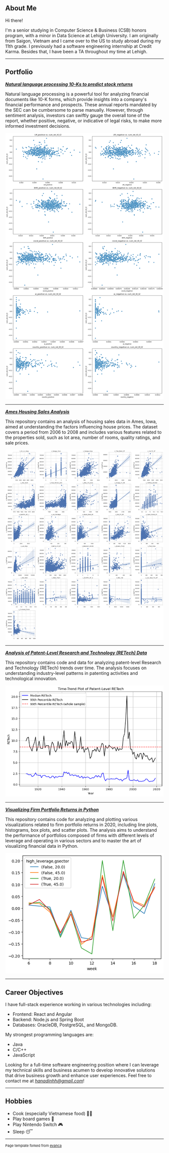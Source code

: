 ## About Me

Hi there!

I'm a senior studying in Computer Science & Business (CSB) honors program, with a minor in Data Science at Lehigh University. I am  originally from Saigon, Vietnam and I came over to the US to study abroad during my 11th grade. I previously had a software engineering internship at Credit Karma. Besides that, I have been a TA throughout my time at Lehigh. 

---

## Portfolio

<!-- You can link to other websites, PDFs in this repo, and other pages in this repo -->

_**[Natural language processing 10-Ks to predict stock returns](report/report)**_

Natural language processing is a powerful tool for analyzing financial documents like 10-K forms, which provide insights into a company's financial performance and prospects. These annual reports mandated by the SEC can be cumbersome to parse manually. However, through sentiment analysis, investors can swiftly gauge the overall tone of the report, whether positive, negative, or indicative of legal risks, to make more informed investment decisions.

<img src="report/output_38_0.png?raw=true"/>

---

_**[Ames Housing Sales Analysis](regression/regression)**_

This repository contains an analysis of housing sales data in Ames, Iowa, aimed at understanding the factors influencing house prices. The dataset covers a period from 2006 to 2008 and includes various features related to the properties sold, such as lot area, number of rooms, quality ratings, and sale prices.

<img src="regression/output_21_0.png?raw=true"/>

---

_**[Analysis of Patent-Level Research and Technology (RETech) Data](asgn04exercises/asgn04exercises)**_

This repository contains code and data for analyzing patent-level Research and Technology (RETech) trends over time. The analysis focuses on understanding industry-level patterns in patenting activities and technological innovation.

<img src="asgn04exercises/output_18_0.png?raw=true"/>

---

_**[Visualizing Firm Portfolio Returns in Python](asgn03exercises/asgn03exercises)**_

This repository contains code for analyzing and plotting various visualizations related to firm portfolio returns in 2020, including line plots, histograms, box plots, and scatter plots. The analysis aims to understand the performance of portfolios composed of firms with different levels of leverage and operating in various sectors and to master the art of visualizing financial data in Python.

<img src="asgn03exercises/output_6_0.png?raw=true"/>

---

## Career Objectives

I have full-stack experience working in various technologies including:
- Frontend: React and Angular
- Backend: Node.js and Spring Boot
- Databases: OracleDB, PostgreSQL, and MongoDB.

My strongest programming languages are:
- Java
- C/C++
- JavaScript

Looking for a full-time software engineering position where I can leverage my technical skills and business acumen to develop innovative solutions that drive business growth and enhance user experiences. Feel free to contact me at *[hanadinhh@gmail.com](mailto:hanadinhh@gmail.com)*!

---

## Hobbies

- Cook (especially Vietnamese food) 👩‍🍳
- Play board games 🎲
- Play Nintendo Switch 🎮
- Sleep 😴

---
<p style="font-size:11px">Page template forked from <a href="https://github.com/evanca/quick-portfolio">evanca</a></p>
<!-- Remove above link if you don't want to attibute -->
